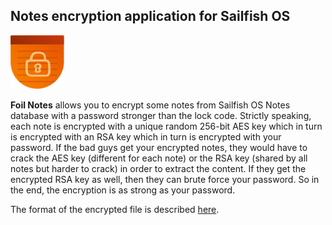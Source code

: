 ## Notes encryption application for Sailfish OS

![icon](icons/86x86/harbour-foilnotes.png)

**Foil Notes** allows you to encrypt some notes from Sailfish
OS Notes database with a password stronger than the lock code.
Strictly speaking, each note is encrypted with a unique random
256-bit AES key which in turn is encrypted with an RSA key which
in turn is encrypted with your password. If the bad guys get your
encrypted notes, they would have to crack the AES key (different
for each note) or the RSA key (shared by all notes but harder to
crack) in order to extract the content. If they get the encrypted
RSA key as well, then they can brute force your password. So in
the end, the encryption is as strong as your password.

The format of the encrypted file is described
[here](https://github.com/monich/foil/blob/master/libfoilmsg/README).
